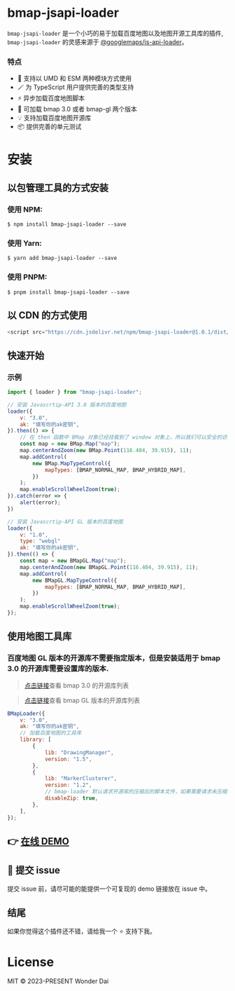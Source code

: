 # bmap-jsapi-loader

`bmap-jsapi-loader` 是一个小巧的易于加载百度地图以及地图开源工具库的插件, `bmap-jsapi-loader` 的灵感来源于 [@googlemaps/js-api-loader](https://www.npmjs.com/package/@googlemaps/js-api-loader)。

### 特点

-   🎨 支持以 UMD 和 ESM 两种模块方式使用
-   🪄 为 TypeScript 用户提供完善的类型支持
-   ⚡ 异步加载百度地图脚本
-   💌 可加载 bmap 3.0 或者 bmap-gl 两个版本
-   💡 支持加载百度地图开源库
-   📦 提供完善的单元测试

# 安装

## 以包管理工具的方式安装

### 使用 NPM:

```shell
$ npm install bmap-jsapi-loader --save
```

### 使用 Yarn:

```shell
$ yarn add bmap-jsapi-loader --save
```

### 使用 PNPM:

```shell
$ pnpm install bmap-jsapi-loader --save
```

## 以 CDN 的方式使用

```js
<script src="https://cdn.jsdelivr.net/npm/bmap-jsapi-loader@1.0.1/dist/index.umd.js"></script>
```

## 快速开始

### 示例

```js
import { loader } from "bmap-jsapi-loader";

// 安装 Javascrtip-API 3.0 版本的百度地图
loader({
    v: "3.0",
    ak: "填写你的ak密钥",
}).then(() => {
    // 在 then 函数中 BMap 对象已经挂载到了 window 对象上，所以我们可以安全的访问 BMap 对象的属性和方法
    const map = new BMap.Map("map");
    map.centerAndZoom(new BMap.Point(116.404, 39.915), 11);
    map.addControl(
        new BMap.MapTypeControl({
            mapTypes: [BMAP_NORMAL_MAP, BMAP_HYBRID_MAP],
        })
    );
    map.enableScrollWheelZoom(true);
}).catch(error => {
    alert(error);
})

// 安装 Javascrtip-API GL 版本的百度地图
loader({
    v: "1.0",
    type: "webgl"
    ak: "填写你的ak密钥",
}).then(() => {
    const map = new BMapGL.Map("map");
    map.centerAndZoom(new BMapGL.Point(116.404, 39.915), 11);
    map.addControl(
        new BMapGL.MapTypeControl({
            mapTypes: [BMAP_NORMAL_MAP, BMAP_HYBRID_MAP],
        })
    );
    map.enableScrollWheelZoom(true);
});
```

## 使用地图工具库

### 百度地图 GL 版本的开源库不需要指定版本，但是安装适用于 bmap 3.0 的开源库需要设置库的版本.

> [点击链接](https://lbsyun.baidu.com/index.php?title=jspopular3.0/openlibrary)查看 bmap 3.0 的开源库列表

> [点击链接](https://github.com/huiyan-fe/BMapGLLib)查看 bmap GL 版本的开源库列表

```js
BMapLoader({
    v: "3.0",
    ak: "填写你的ak密钥",
    // 加载百度地图的工具库
    library: [
        {
            lib: "DrawingManager",
            version: "1.5",
        },
        {
            lib: "MarkerClusterer",
            version: "1.2",
            // bmap-loader 默认请求开源库的压缩后的脚本文件，如果需要请求未压缩的源文件，设置 `disableZip: true` 即可。
            disableZip: true,
        },
    ],
});
```

## 👉 [在线 DEMO](https://codesandbox.io/s/sad-firefly-nvbl4c?file=/src/App.vue)

## 🐛 提交 issue

提交 issue 前，请尽可能的能提供一个可复现的 demo 链接放在 issue 中。

## 结尾

如果你觉得这个插件还不错，请给我一个 ⭐ 支持下我。

# License

MIT © 2023-PRESENT Wonder Dai
